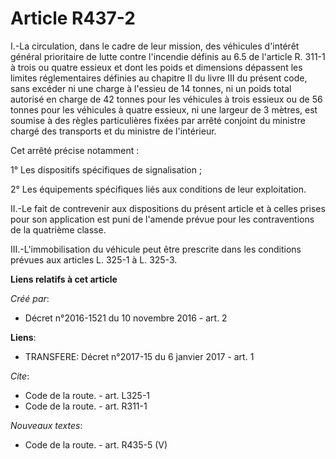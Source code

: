 # Article R437-2

I.-La circulation, dans le cadre de leur mission, des véhicules d'intérêt général prioritaire de lutte contre l'incendie
définis au 6.5 de l'article R. 311-1 à trois ou quatre essieux et dont les poids et dimensions dépassent les limites
réglementaires définies au chapitre II du livre III du présent code, sans excéder ni une charge à l'essieu de 14 tonnes, ni
un poids total autorisé en charge de 42 tonnes pour les véhicules à trois essieux ou de 56 tonnes pour les véhicules à quatre
essieux, ni une largeur de 3 mètres, est soumise à des règles particulières fixées par arrêté conjoint du ministre chargé des
transports et du ministre de l'intérieur. 

Cet arrêté précise notamment : 

1° Les dispositifs spécifiques de signalisation ; 

2° Les équipements spécifiques liés aux conditions de leur exploitation. 

II.-Le fait de contrevenir aux dispositions du présent article et à celles prises pour son application est puni de l'amende
prévue pour les contraventions de la quatrième classe. 

III.-L'immobilisation du véhicule peut être prescrite dans les conditions prévues aux articles L. 325-1 à L. 325-3.

**Liens relatifs à cet article**

_Créé par_:

  - Décret n°2016-1521 du 10 novembre 2016 - art. 2

**Liens**:

  - TRANSFERE: Décret n°2017-15 du 6 janvier 2017 - art. 1

_Cite_:

  - Code de la route. - art. L325-1
  - Code de la route. - art. R311-1

_Nouveaux textes_:

  - Code de la route. - art. R435-5 (V)
